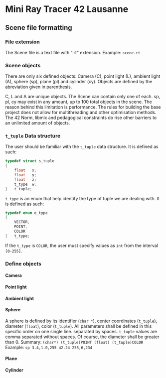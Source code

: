 # Mini Ray Tracer 42 Lausanne
## Scene file formatting
### File extension

The Scene file is a text file with ".rt" extension. Example: `scene.rt`

### Scene objects
There are only six defined objects: Camera (C), point light (L), ambient light (A), sphere (sp), plane (pl) and cylinder (cy). Objects are defined by the abreviation given in parenthesis.

C, L and A are unique objects. The Scene can contain only one of each.
sp, pl, cy may exist in any amount, up to 100 total objects in the scene. The reason behind this limitation is performance. The rules for building the base project does not allow for multithreading and other optimisation methods. The 42 Norm, libmlx and pedagogical constraints do rise other barriers to an unlimited amount of objects.

### `t_tuple` Data structure
The user should be familiar with the `t_tuple` data structure. It is defined as such:
```c
typedef struct s_tuple
{
    float   x;
    float   y;
    float   z;
    t_type  w;
}   t_tuple;
```
`t_type` is an enum that help identify the type of tuple we are dealing with. It is defined as such:
```c
typedef enum e_type
{
    VECTOR,
    POINT,
    COLOR
}   t_type;
```
If the `t_type` is `COLOR`, the user must specify values as `int` from the interval `[0-255]`.

### Define objects
#### Camera
#### Point light
#### Ambient light
#### Sphere
A sphere is defined by its identifier (`char *`), center coordinates (`t_tuple`), diameter (`float`), color (`t_tuple`). All parameters shall be defined in this specific order on one single line. separated by spaces. `t_tuple` values are comma separated without spaces.
Of course, the diameter shall be greater than 0.
Summary: `(char*) (t_tuple)POINT (float) (t_tuple)COLOR`
Example: `sp 3.4,1.0,255 42.24 255,6,234`

#### Plane
#### Cylinder
